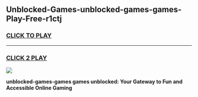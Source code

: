 
## Unblocked-Games-unblocked-games-games-Play-Free-r1ctj
<h3>
<a href="https://premium76.site?title=unblocked-games-games&ref=24M">CLICK TO PLAY</a></h3>
<hr>

<h3>
<a href="https://premium76.site?title=unblocked-games-games&ref=24M">CLICK 2 PLAY</a>
  
</h3>

<a href="https://premium76.site?title=unblocked-games-games&ref=24M"><img src="https://clearcache.store/games.png"></a>


**unblocked-games-games games unblocked: Your Gateway to Fun and Accessible Online Gaming**
